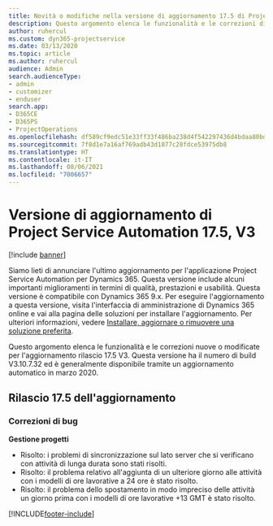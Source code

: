 ```yaml
---
title: Novità o modifiche nella versione di aggiornamento 17.5 di Project Service Automation, aggiornamento rapido V3
description: Questo argomento elenca le funzionalità e le correzioni disponibili nella versione di aggiornamento 17.5 di Project Service Automation V3.
author: ruhercul
ms.custom: dyn365-projectservice
ms.date: 03/13/2020
ms.topic: article
ms.author: ruhercul
audience: Admin
search.audienceType:
- admin
- customizer
- enduser
search.app:
- D365CE
- D365PS
- ProjectOperations
ms.openlocfilehash: df589cf9edc51e33ff33f486ba238d4f542297436d4bdaa80bd8af59b65e7481
ms.sourcegitcommit: 7f8d1e7a16af769adb43d1877c28fdce53975db8
ms.translationtype: HT
ms.contentlocale: it-IT
ms.lasthandoff: 08/06/2021
ms.locfileid: "7006657"
---
```

# <a name="project-service-automation-update-release-175-v3"></a>Versione di aggiornamento di Project Service Automation 17.5, V3

[!include [banner](../includes/psa-now-project-operations.md)]

Siamo lieti di annunciare l'ultimo aggiornamento per l'applicazione Project Service Automation per Dynamics 365. Questa versione include alcuni importanti miglioramenti in termini di qualità, prestazioni e usabilità.  Questa versione è compatibile con Dynamics 365 9.x. Per eseguire l'aggiornamento a questa versione, visita l'interfaccia di amministrazione di Dynamics 365 online e vai alla pagina delle soluzioni per installare l'aggiornamento. Per ulteriori informazioni, vedere [Installare, aggiornare o rimuovere una soluzione preferita](/power-platform/admin/install-remove-preferred-solution).

Questo argomento elenca le funzionalità e le correzioni nuove o modificate per l'aggiornamento rilascio 17.5 V3. Questa versione ha il numero di build V3.10.7.32 ed è generalmente disponibile tramite un aggiornamento automatico in marzo 2020.


## <a name="update-release-175"></a>Rilascio 17.5 dell'aggiornamento

### <a name="bug-fixes"></a>Correzioni di bug


**Gestione progetti**

- Risolto: i problemi di sincronizzazione sul lato server che si verificano con attività di lunga durata sono stati risolti.
- Risolto: il problema relativo all'aggiunta di un ulteriore giorno alle attività con i modelli di ore lavorative a 24 ore è stato risolto.
- Risolto: il problema dello spostamento in modo impreciso delle attività un giorno prima con i modelli di ore lavorative +13 GMT è stato risolto.



[!INCLUDE[footer-include](../includes/footer-banner.md)]
